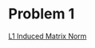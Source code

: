 # Problem 1
[L1 Induced Matrix Norm](https://tannerwheeler.github.io/math4610/softwareManual/hw5/indM1norm)
